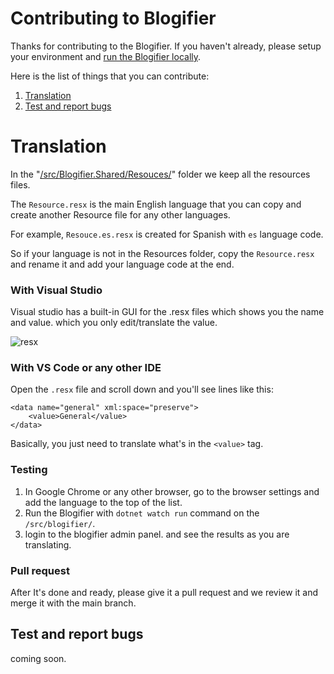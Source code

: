 # Contributing to Blogifier
Thanks for contributing to the Blogifier. If you haven't already, please setup your environment and [run the Blogifier locally]().

Here is the list of things that you can contribute:

1. [Translation](#translation)
2. [Test and report bugs](#test-and-report-bugs)

# Translation

In the "[/src/Blogifier.Shared/Resouces/](https://github.com/blogifierdotnet/Blogifier/tree/main/src/Blogifier.Shared/Resources)" folder we keep all the resources files.

The `Resource.resx` is the main English language that you can copy and create another Resource file for any other languages.

For example, `Resouce.es.resx` is created for Spanish with `es` language code.

So if your language is not in the Resources folder, copy the `Resource.resx` and rename it and add your language code at the end.

### With Visual Studio
Visual studio has a built-in GUI for the .resx files which shows you the name and value. which you only edit/translate the value.

![resx](https://user-images.githubusercontent.com/6384978/116900447-fd79a880-ac4d-11eb-89e3-a4dc1f250720.png)

### With VS Code or any other IDE
Open the `.resx` file and scroll down and you'll see lines like this:

```
<data name="general" xml:space="preserve">
    <value>General</value>
</data>
```

Basically, you just need to translate what's in the `<value>` tag.

### Testing
1. In Google Chrome or any other browser, go to the browser settings and add the language to the top of the list.
2. Run the Blogifier with `dotnet watch run` command on the `/src/blogifier/`.
3. login to the blogifier admin panel. and see the results as you are translating.

### Pull request
After It's done and ready, please give it a pull request and we review it and merge it with the main branch.

## Test and report bugs
coming soon.
